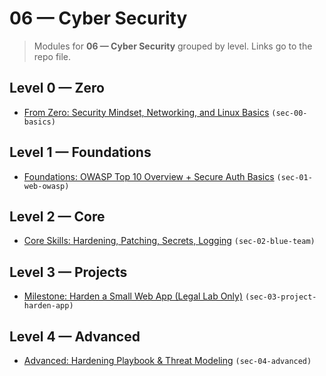 # 06 — Cyber Security

> Modules for **06 — Cyber Security** grouped by level. Links go to the repo file.

## Level 0 — Zero

- [From Zero: Security Mindset, Networking, and Linux Basics](https://github.com/AyhamJo7/Zero-2-Pro/blob/main/06-cyber-security/sec-00-basics.md) `(sec-00-basics)`

## Level 1 — Foundations

- [Foundations: OWASP Top 10 Overview + Secure Auth Basics](https://github.com/AyhamJo7/Zero-2-Pro/blob/main/06-cyber-security/sec-01-web-owasp.md) `(sec-01-web-owasp)`

## Level 2 — Core

- [Core Skills: Hardening, Patching, Secrets, Logging](https://github.com/AyhamJo7/Zero-2-Pro/blob/main/06-cyber-security/sec-02-blue-team.md) `(sec-02-blue-team)`

## Level 3 — Projects

- [Milestone: Harden a Small Web App (Legal Lab Only)](https://github.com/AyhamJo7/Zero-2-Pro/blob/main/06-cyber-security/sec-03-project-harden-app.md) `(sec-03-project-harden-app)`

## Level 4 — Advanced

- [Advanced: Hardening Playbook & Threat Modeling](https://github.com/AyhamJo7/Zero-2-Pro/blob/main/06-cyber-security/sec-04-advanced.md) `(sec-04-advanced)`
